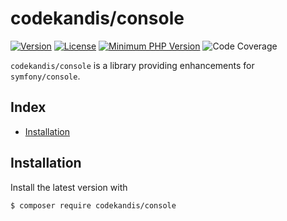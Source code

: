 # codekandis/console

[![Version][xtlink-version-badge]][srclink-changelog]
[![License][xtlink-license-badge]][srclink-license]
[![Minimum PHP Version][xtlink-php-version-badge]][xtlink-php-net]
![Code Coverage][xtlink-code-coverage-badge]

`codekandis/console` is a library providing enhancements for `symfony/console`.

## Index

* [Installation](#installation)

## Installation

Install the latest version with

```bash
$ composer require codekandis/console
```



[xtlink-version-badge]: https://img.shields.io/badge/version-0.1.0-blue.svg
[xtlink-license-badge]: https://img.shields.io/badge/license-MIT-yellow.svg
[xtlink-php-version-badge]: https://img.shields.io/badge/php-%3E%3D%207.4-8892BF.svg
[xtlink-code-coverage-badge]: https://img.shields.io/badge/coverage-0%25-red.svg
[xtlink-php-net]: https://php.net

[srclink-license]: ./LICENSE
[srclink-changelog]: ./CHANGELOG.md
